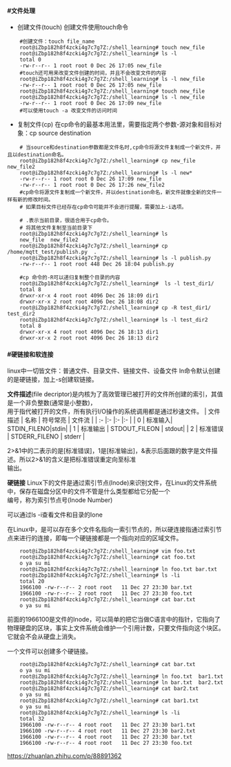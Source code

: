 #### #文件处理
+ 创建文件(touch)
创建文件使用touch命令
```shell
    #创建文件：touch file_name
    root@iZbp182h8f4zcki4g7c7g7Z:/shell_learning# touch new_file
    root@iZbp182h8f4zcki4g7c7g7Z:/shell_learning# ls -l
    total 0
    -rw-r--r-- 1 root root 0 Dec 26 17:05 new_file
    #touch还可用来改变文件创建的时间，并且不会改变文件的内容
    root@iZbp182h8f4zcki4g7c7g7Z:/shell_learning# ls -l new_file
    -rw-r--r-- 1 root root 0 Dec 26 17:05 new_file
    root@iZbp182h8f4zcki4g7c7g7Z:/shell_learning# touch new_file
    root@iZbp182h8f4zcki4g7c7g7Z:/shell_learning# ls -l new_file
    -rw-r--r-- 1 root root 0 Dec 26 17:09 new_file
    #可以使用touch -a 改变文件的访问时间
```

+ 复制文件(cp)
在cp命令的最基本用法里，需要指定两个参数-源对象和目标对象：cp  source destination
```shell
    # 当source和destination参数都是文件名时,cp命令将源文件复制成一个新文件，并且以destination命名。
    root@iZbp182h8f4zcki4g7c7g7Z:/shell_learning# cp new_file new_file2
    root@iZbp182h8f4zcki4g7c7g7Z:/shell_learning# ls -l new*
    -rw-r--r-- 1 root root 0 Dec 26 17:09 new_file
    -rw-r--r-- 1 root root 0 Dec 26 17:26 new_file2
    #cp命令将源文件复制成一个新文件，并以destination命名，新文件就像全新的文件一样有新的修改时间。
    # 如果目标文件已经存在cp命令可能并不会进行提醒，需要加上-i选项。

    # .表示当前目录，很适合用于cp命令。
    # 将其他文件复制至当前目录下
    root@iZbp182h8f4zcki4g7c7g7Z:/shell_learning# ls
    new_file  new_file2
    root@iZbp182h8f4zcki4g7c7g7Z:/shell_learning# cp /home/mqtt_test/publish.py  .
    root@iZbp182h8f4zcki4g7c7g7Z:/shell_learning# ls -l publish.py
    -rw-r--r-- 1 root root 448 Dec 26 18:04 publish.py

    #cp 命令的-R可以递归复制整个目录的内容
    root@iZbp182h8f4zcki4g7c7g7Z:/shell_learning#  ls -l test_dir1/
    total 8
    drwxr-xr-x 4 root root 4096 Dec 26 18:09 dir1
    drwxr-xr-x 2 root root 4096 Dec 26 18:08 dir2
    root@iZbp182h8f4zcki4g7c7g7Z:/shell_learning# cp -R test_dir1/ test_dir2
    root@iZbp182h8f4zcki4g7c7g7Z:/shell_learning# ls -l test_dir2
    total 8
    drwxr-xr-x 4 root root 4096 Dec 26 18:13 dir1
    drwxr-xr-x 2 root root 4096 Dec 26 18:13 dir2
```
#### #硬链接和软连接
linux中一切皆文件：普通文件、目录文件、链接文件、设备文件
ln命令默认创建的是硬链接，加上-s创建软链接。

**文件描述**(file decriptor)是内核为了高效管理已被打开的文件所创建的索引，其值是一个非负整数(通常是小整数)，</br>用于指代被打开的文件，所有执行I/O操作的系统调用都是通过秒速文件。
| 文件描述 | 名称 | 符号常亮 | 文件流 |
| :-      |:-     |:-       |:-      |
| 0 | 标准输入| STDIN_FILENO|stdin|
| 1 | 标准输出 | STDOUT_FILEON | stdout|
| 2 | 标准错误 | STDERR_FILENO | stderr |

2>&1中的二表示的是[标准错误]，1是[标准输出]，&表示后面跟的数字是文件描述。所以2>&1的含义是把标准错误重定向至标准</br>输出。

**硬链接**
Linux下的文件是通过索引节点(Inode)来识别文件，在Linux的文件系统中，保存在磁盘分区中的文件不管是什么类型都给它分配一个</br>编号，称为索引节点号(Inode Number)

可以通过ls -i查看文件和目录的Ione

在Linux中，是可以存在多个文件名指向一索引节点的，所以硬连接指通过索引节点来进行的连接，即每一个硬链接都是一个指向对应的区域文件。
```shell
    root@iZbp182h8f4zcki4g7c7g7Z:/shell_learning# vim foo.txt
    root@iZbp182h8f4zcki4g7c7g7Z:/shell_learning# cat foo.txt
    o ya su mi
    root@iZbp182h8f4zcki4g7c7g7Z:/shell_learning# ln foo.txt bar.txt
    root@iZbp182h8f4zcki4g7c7g7Z:/shell_learning# ls -li
    total 20
    1966100 -rw-r--r-- 2 root root   11 Dec 27 23:30 bar.txt
    1966100 -rw-r--r-- 2 root root   11 Dec 27 23:30 foo.txt
    root@iZbp182h8f4zcki4g7c7g7Z:/shell_learning# cat bar.txt
    o ya su mi
```
前面的1966100是文件的Inode，可以简单的把它当做C语言中的指针，它指向了物理硬盘的区块，事实上文件系统会维护一个引用计数，只要文件指向这个块区。它就会不会从硬盘上消失。

一个文件可以创建多个硬链接。
```shell
    root@iZbp182h8f4zcki4g7c7g7Z:/shell_learning# cat bar.txt
    o ya su mi
    root@iZbp182h8f4zcki4g7c7g7Z:/shell_learning# ln foo.txt  bar1.txt
    root@iZbp182h8f4zcki4g7c7g7Z:/shell_learning# ln bar.txt  bar2.txt
    root@iZbp182h8f4zcki4g7c7g7Z:/shell_learning# cat bar2.txt
    o ya su mi
    root@iZbp182h8f4zcki4g7c7g7Z:/shell_learning# cat bar1.txt
    o ya su mi
    root@iZbp182h8f4zcki4g7c7g7Z:/shell_learning# ls -li
    total 32
    1966100 -rw-r--r-- 4 root root   11 Dec 27 23:30 bar1.txt
    1966100 -rw-r--r-- 4 root root   11 Dec 27 23:30 bar2.txt
    1966100 -rw-r--r-- 4 root root   11 Dec 27 23:30 bar.txt
    1966100 -rw-r--r-- 4 root root   11 Dec 27 23:30 foo.txt
```

https://zhuanlan.zhihu.com/p/88891362



